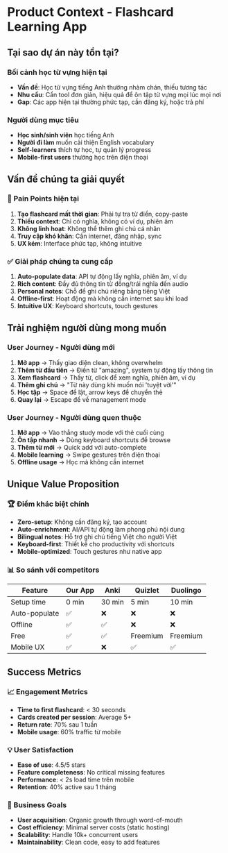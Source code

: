 # Product Context - Flashcard Learning App

## Tại sao dự án này tồn tại?

### Bối cảnh học từ vựng hiện tại
- **Vấn đề**: Học từ vựng tiếng Anh thường nhàm chán, thiếu tương tác
- **Nhu cầu**: Cần tool đơn giản, hiệu quả để ôn tập từ vựng mọi lúc mọi nơi
- **Gap**: Các app hiện tại thường phức tạp, cần đăng ký, hoặc trả phí

### Người dùng mục tiêu
- **Học sinh/sinh viên** học tiếng Anh
- **Người đi làm** muốn cải thiện English vocabulary
- **Self-learners** thích tự học, tự quản lý progress
- **Mobile-first users** thường học trên điện thoại

## Vấn đề chúng ta giải quyết

### 🎯 Pain Points hiện tại
1. **Tạo flashcard mất thời gian**: Phải tự tra từ điển, copy-paste
2. **Thiếu context**: Chỉ có nghĩa, không có ví dụ, phiên âm
3. **Không linh hoạt**: Không thể thêm ghi chú cá nhân
4. **Truy cập khó khăn**: Cần internet, đăng nhập, sync
5. **UX kém**: Interface phức tạp, không intuitive

### ✅ Giải pháp chúng ta cung cấp
1. **Auto-populate data**: API tự động lấy nghĩa, phiên âm, ví dụ
2. **Rich content**: Đầy đủ thông tin từ đồng/trái nghĩa đến audio
3. **Personal notes**: Chỗ để ghi chú riêng bằng tiếng Việt
4. **Offline-first**: Hoạt động mà không cần internet sau khi load
5. **Intuitive UX**: Keyboard shortcuts, touch gestures

## Trải nghiệm người dùng mong muốn

### User Journey - Người dùng mới
1. **Mở app** → Thấy giao diện clean, không overwhelm
2. **Thêm từ đầu tiên** → Điền từ "amazing", system tự động lấy thông tin
3. **Xem flashcard** → Thấy từ, click để xem nghĩa, phiên âm, ví dụ
4. **Thêm ghi chú** → "Từ này dùng khi muốn nói 'tuyệt vời'"
5. **Học tập** → Space để lật, arrow keys để chuyển thẻ
6. **Quay lại** → Escape để về management mode

### User Journey - Người dùng quen thuộc
1. **Mở app** → Vào thẳng study mode với thẻ cuối cùng
2. **Ôn tập nhanh** → Dùng keyboard shortcuts để browse
3. **Thêm từ mới** → Quick add với auto-complete
4. **Mobile learning** → Swipe gestures trên điện thoại
5. **Offline usage** → Học mà không cần internet

## Unique Value Proposition

### 🏆 Điểm khác biệt chính
- **Zero-setup**: Không cần đăng ký, tạo account
- **Auto-enrichment**: AI/API tự động làm phong phú nội dung
- **Bilingual notes**: Hỗ trợ ghi chú tiếng Việt cho người Việt
- **Keyboard-first**: Thiết kế cho productivity với shortcuts
- **Mobile-optimized**: Touch gestures như native app

### 📊 So sánh với competitors
| Feature | Our App | Anki | Quizlet | Duolingo |
|---------|---------|------|---------|----------|
| Setup time | 0 min | 30 min | 5 min | 10 min |
| Auto-populate | ✅ | ❌ | ❌ | ❌ |
| Offline | ✅ | ✅ | ❌ | ❌ |
| Free | ✅ | ✅ | Freemium | Freemium |
| Mobile UX | ✅ | ❌ | ✅ | ✅ |

## Success Metrics

### 📈 Engagement Metrics
- **Time to first flashcard**: < 30 seconds
- **Cards created per session**: Average 5+
- **Return rate**: 70% sau 1 tuần
- **Mobile usage**: 60% traffic từ mobile

### 💡 User Satisfaction
- **Ease of use**: 4.5/5 stars
- **Feature completeness**: No critical missing features
- **Performance**: < 2s load time trên mobile
- **Retention**: 40% active sau 1 tháng

### 🎯 Business Goals
- **User acquisition**: Organic growth through word-of-mouth
- **Cost efficiency**: Minimal server costs (static hosting)
- **Scalability**: Handle 10k+ concurrent users
- **Maintainability**: Clean code, easy to add features 
